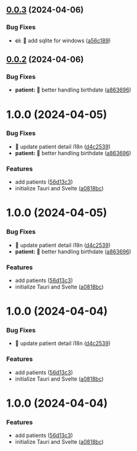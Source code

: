 ## [0.0.3](https://github.com/jeremyjousse/footprint/compare/0.0.2...0.0.3) (2024-04-06)


### Bug Fixes

* **ci:** :bug: add sqlite for windows ([a56c189](https://github.com/jeremyjousse/footprint/commit/a56c189a2d40104bc286eea0d72ef5a390d1d12e))

## [0.0.2](https://github.com/jeremyjousse/footprint/compare/0.0.1...0.0.2) (2024-04-06)


### Bug Fixes

* **patient:** :bug: better handling birthdate ([a863696](https://github.com/jeremyjousse/footprint/commit/a8636964aa9930010d53c4d6ea99b0aed300260d))

# 1.0.0 (2024-04-05)


### Bug Fixes

* :bug: update patient detail i18n ([d4c2539](https://github.com/jeremyjousse/footprint/commit/d4c25397c47f35c513a16061f326505ce435c218))
* **patient:** :bug: better handling birthdate ([a863696](https://github.com/jeremyjousse/footprint/commit/a8636964aa9930010d53c4d6ea99b0aed300260d))


### Features

* add patients ([56d13c3](https://github.com/jeremyjousse/footprint/commit/56d13c35c4873bbf76f71873a307ff79fc690528))
* initialize Tauri and Svelte ([a0818bc](https://github.com/jeremyjousse/footprint/commit/a0818bcda8d6c50dbe2596a69ee57031722846e2))

# 1.0.0 (2024-04-05)


### Bug Fixes

* :bug: update patient detail i18n ([d4c2539](https://github.com/jeremyjousse/footprint/commit/d4c25397c47f35c513a16061f326505ce435c218))
* **patient:** :bug: better handling birthdate ([a863696](https://github.com/jeremyjousse/footprint/commit/a8636964aa9930010d53c4d6ea99b0aed300260d))


### Features

* add patients ([56d13c3](https://github.com/jeremyjousse/footprint/commit/56d13c35c4873bbf76f71873a307ff79fc690528))
* initialize Tauri and Svelte ([a0818bc](https://github.com/jeremyjousse/footprint/commit/a0818bcda8d6c50dbe2596a69ee57031722846e2))

# 1.0.0 (2024-04-04)


### Bug Fixes

* :bug: update patient detail i18n ([d4c2539](https://github.com/jeremyjousse/footprint/commit/d4c25397c47f35c513a16061f326505ce435c218))


### Features

* add patients ([56d13c3](https://github.com/jeremyjousse/footprint/commit/56d13c35c4873bbf76f71873a307ff79fc690528))
* initialize Tauri and Svelte ([a0818bc](https://github.com/jeremyjousse/footprint/commit/a0818bcda8d6c50dbe2596a69ee57031722846e2))

# 1.0.0 (2024-04-04)


### Features

* add patients ([56d13c3](https://github.com/jeremyjousse/footprint/commit/56d13c35c4873bbf76f71873a307ff79fc690528))
* initialize Tauri and Svelte ([a0818bc](https://github.com/jeremyjousse/footprint/commit/a0818bcda8d6c50dbe2596a69ee57031722846e2))
